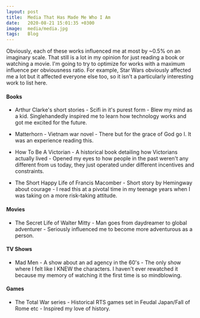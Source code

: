 ```yaml
---
layout: post
title:  Media That Has Made Me Who I Am
date:   2020-08-21 15:01:35 +0300
image:  media/media.jpg
tags:   Blog
---
```


Obviously, each of these works influenced me at most by ~0.5% on an imaginary scale. That still is a lot in my opinion for just reading a book or watching a movie. I'm going to try to optimize for works with a maximum influence per obviousness ratio. For example, Star Wars obviously affected me a lot but it affected everyone else too, so it isn't a particularly interesting work to list here.

#### Books

* Arthur Clarke's short stories - Scifi in it's purest form - Blew my mind as a kid. Singlehandedly inspired me to learn how technology works and got me excited for the future.

* Matterhorn - Vietnam war novel - There but for the grace of God go I. It was an experience reading this.

* How To Be A Victorian - A historical book detailing how Victorians actually lived - Opened my eyes to how people in the past weren't any different from us today, they just operated under different incentives and constraints.

* The Short Happy Life of Francis Macomber - Short story by Hemingway about courage - I read this at a pivotal time in my teenage years when I was taking on a more risk-taking attitude.

#### Movies

* The Secret Life of Walter Mitty - Man goes from daydreamer to global adventurer - Seriously influenced me to become more adventurous as a person.

#### TV Shows

* Mad Men - A show about an ad agency in the 60's - The only show where I felt like I KNEW the characters. I haven't ever rewatched it because my memory of watching it the first time is so mindblowing.

#### Games

* The Total War series - Historical RTS games set in Feudal Japan/Fall of Rome etc - Inspired my love of history.
